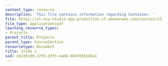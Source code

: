 ```yaml
---
content_type: resource
description: 'This file contains information regarding Container. '
file: https://ol-ocw-studio-app-production.s3.amazonaws.com/courses/15-783j-product-design-and-development-spring-2006/eb210c0922f0d3f5eab6bbbf081b56a1_containner.pdf
file_type: application/pdf
learning_resource_types:
- Projects
parent_title: Projects
parent_type: CourseSection
resourcetype: Document
title: Slide 1
uid: eb210c09-22f0-d3f5-eab6-bbbf081b56a1
---
```


